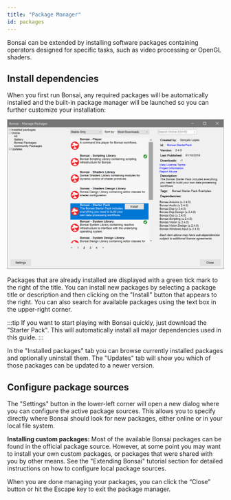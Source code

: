 ```yaml
---
title: "Package Manager"
id: packages
---
```


Bonsai can be extended by installing software packages containing operators designed for specific tasks, such as video processing or OpenGL shaders.

## Install dependencies

When you first run Bonsai, any required packages will be automatically installed and the built-in package manager will be launched so you can further customize your installation:

![The Bonsai package manager](../images/packagemanager.png)

Packages that are already installed are displayed with a green tick mark to the right of the title. You can install new packages by selecting a package title or description and then clicking on the "Install" button that appears to the right. You can also search for available packages using the text box in the upper-right corner.

:::tip
If you want to start playing with Bonsai quickly, just download the "Starter Pack". This will automatically install all major dependencies used in this guide.
:::

In the "Installed packages" tab you can browse currently installed packages and optionally uninstall them. The "Updates" tab will show you which of those packages can be updated to a newer version.

## Configure package sources

The "Settings" button in the lower-left corner will open a new dialog where you can configure the active package sources. This allows you to specify directly where Bonsai should look for new packages, either online or in your local file system.

**Installing custom packages:** Most of the available Bonsai packages can be found in the official package source. However, at some point you may want to install your own custom packages, or packages that were shared with you by other means. See the "Extending Bonsai" tutorial section for detailed instructions on how to configure local package sources.

When you are done managing your packages, you can click the “Close” button or hit the Escape key to exit the package manager.